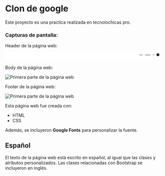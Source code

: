 # Clon de google

Este proyecto es una practica realizada en tecnolochicas pro. 
### Capturas de pantalla:

Header de la página web:

![Primera parte de la página web](header.png)



Body de la página web:

![Primera parte de la página web](imagenes/body.png)

Footer de la página web:

![Primera parte de la página web](imagenes/footer.png)



Esta página web fue creada con:

* HTML
* CSS


Además, se incluyeron **Google Fonts** para personalizar la fuente.

## Español

El texto de la página web está escrito en español, al igual que las clases y atributos personalizados. Las clases relacionadas con Bootstrap se incluyeron en inglés.




